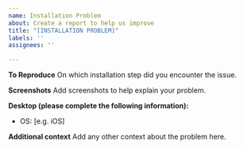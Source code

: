 ```yaml
---
name: Installation Problem
about: Create a report to help us improve
title: "[INSTALLATION PROBLEM]"
labels: ''
assignees: ''

---
```


**To Reproduce**
On which installation step did you encounter the issue.

**Screenshots**
Add screenshots to help explain your problem.

**Desktop (please complete the following information):**
 - OS: [e.g. iOS]

**Additional context**
Add any other context about the problem here.

